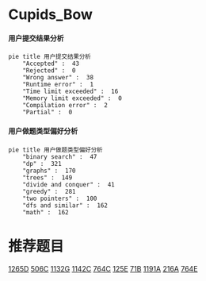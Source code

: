 # Cupids_Bow

<!-- tabs:start -->



#### **用户提交结果分析**

```mermaid
pie title 用户提交结果分析
    "Accepted" :  43
    "Rejected" :  0
    "Wrong answer" :  38
    "Runtime error" :  1
    "Time limit exceeded" :  16
    "Memory limit exceeded" :  0
    "Compilation error" :  2
    "Partial" :  0
```

#### **用户做题类型偏好分析**

```mermaid
pie title 用户做题类型偏好分析
    "binary search" :  47
    "dp" :  321
    "graphs" :  170
    "trees" :  149
    "divide and conquer" :  41
    "greedy" :  281
    "two pointers" :  100
    "dfs and similar" :  162
    "math" :  162
```



<!-- tabs:end -->
# 推荐题目
[1265D](https://codeforces.com/contest/1265/problem/D)
[506C](https://codeforces.com/contest/506/problem/C)
[1132G](https://codeforces.com/contest/1132/problem/G)
[1142C](https://codeforces.com/contest/1142/problem/C)
[764C](https://codeforces.com/contest/764/problem/C)
[125E](https://codeforces.com/contest/125/problem/E)
[71B](https://codeforces.com/contest/71/problem/B)
[1191A](https://codeforces.com/contest/1191/problem/A)
[216A](https://codeforces.com/contest/216/problem/A)
[764E](https://codeforces.com/contest/764/problem/E)

